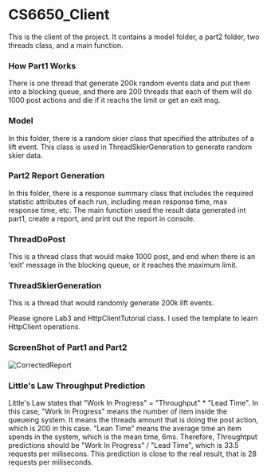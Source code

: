 # CS6650_Client

This is the client of the project. It contains a model folder, a part2
folder, two threads class, and a main function.

### How Part1 Works
There is one thread that generate 200k random events data and put them into a blocking queue, and there are 200 threads that each of them will do 1000 post actions and die if it reachs the limit or get an exit msg. 

### Model
In this folder, there is a random skier class that specified the
attributes of a lift event. This class is used in ThreadSkierGeneration
to generate random skier data.

### Part2 Report Generation
In this folder, there is a response summary class that includes the 
required statistic attributes of each run, including mean response time,
max response time, etc. The main function used the result data generated
int part1, create a report, and print out the report in console.

### ThreadDoPost
This is a thread class that would make 1000 post, and end when there is an
'exit' message in the blocking queue, or it reaches the maximum limit.

### ThreadSkierGeneration
This is a thread that would randomly generate 200k lift events.


Please ignore Lab3 and HttpClientTutorial class. I used the template to learn
HttpClient operations. 


### ScreenShot of Part1 and Part2
![CorrectedReport](https://media.github.khoury.northeastern.edu/user/8909/files/b226c9d9-e042-4063-adcf-3eb3a93355f3)

### Little's Law Throughput Prediction
Little's Law states that "Work In Progress" = "Throughput" * "Lead Time". In this case, "Work In Progress" means the number of item inside the queueing system. It means the threads amount that is doing the post action, which is 200 in this case. "Lean Time" means the average time an item spends in the system, which is the mean time, 6ms. Therefore, Throughtput predictions should be "Work In Progress" / "Lead Time", which is 33.5 requests per milisecons. This prediction is close to the real result, that is 28 requests per miliseconds. 
